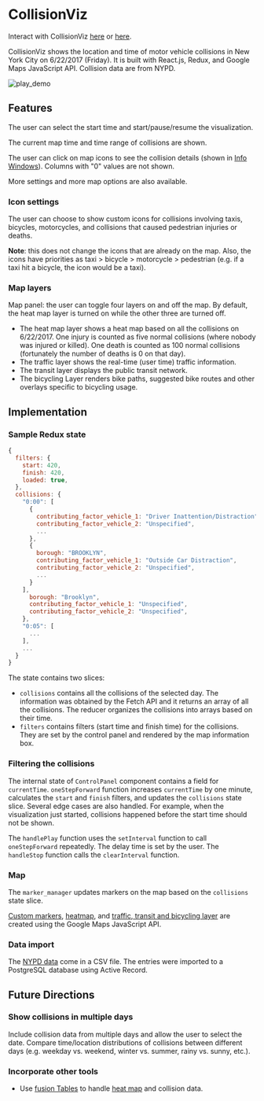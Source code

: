 # CollisionViz
Interact with CollisionViz [here](https://collisionviz.davidfeng.us/) or [here](https://collisionviz.herokuapp.com/).

CollisionViz shows the location and time of motor vehicle collisions in New York City on 6/22/2017 (Friday). It is built with React.js, Redux, and Google Maps JavaScript API. Collision data are from NYPD.

![play_demo](assets/images/play_demo.gif)

## Features

The user can select the start time and start/pause/resume the visualization.

The current map time and time range of collisions are shown.

The user can click on map icons to see the collision details (shown in [Info Windows](https://developers.google.com/maps/documentation/javascript/infowindows)). Columns with "0" values are not shown.

More settings and more map options are also available.

### Icon settings
The user can choose to show custom icons for collisions involving taxis, bicycles, motorcycles, and collisions that caused pedestrian injuries or deaths.

**Note**: this does not change the icons that are already on the map. Also, the icons have priorities as taxi > bicycle > motorcycle > pedestrian (e.g. if a taxi hit a bicycle, the icon would be a taxi).

### Map layers

Map panel: the user can toggle four layers on and off the map. By default, the heat map layer is turned on while the other three are turned off.
* The heat map layer shows a heat map based on all the collisions on 6/22/2017. One injury is counted as five normal collisions (where nobody was injured or killed). One death is counted as 100 normal collisions (fortunately the number of deaths is 0 on that day).
* The traffic layer shows the real-time (user time) traffic information.
* The transit layer displays the public transit network.
* The bicycling Layer renders bike paths, suggested bike routes and other overlays specific to bicycling usage.

## Implementation
### Sample Redux state
```javascript
{
  filters: {
    start: 420,
    finish: 420,
    loaded: true,
  },
  collisions: {
    "0:00": [
      {
        contributing_factor_vehicle_1: "Driver Inattention/Distraction",
        contributing_factor_vehicle_2: "Unspecified",
        ...
      },
      {
        borough: "BROOKLYN",
        contributing_factor_vehicle_1: "Outside Car Distraction",
        contributing_factor_vehicle_2: "Unspecified",
        ...
      }
    ],
      borough: "Brooklyn",
      contributing_factor_vehicle_1: "Unspecified",
      contributing_factor_vehicle_2: "Unspecified",
    },
    "0:05": [
      ...
    ],
    ...
  }
}
```
The state contains two slices:
- `collisions` contains all the collisions of the selected day. The information was obtained by the Fetch API and it returns an array of all the collisions. The reducer organizes the collisions into arrays based on their time.
- `filters` contains filters (start time and finish time) for the collisions. They are set by the control panel and rendered by the map information box.


### Filtering the collisions
The internal state of `ControlPanel` component contains a field for `currentTime`. `oneStepForward` function increases `currentTime` by one minute, calculates the `start` and `finish` filters, and updates the `collisions` state slice. Several edge cases are also handled. For example, when the visualization just started, collisions happened before the start time should not be shown.

The `handlePlay` function uses the `setInterval` function to call `oneStepForward` repeatedly. The delay time is set by the user. The `handleStop` function calls the `clearInterval` function.

### Map
The `marker_manager` updates markers on the map based on the `collisions` state slice.

[Custom markers](https://developers.google.com/maps/documentation/javascript/custom-markers), [heatmap](https://developers.google.com/maps/documentation/javascript/heatmaplayer), and [traffic, transit and bicycling layer](https://developers.google.com/maps/documentation/javascript/trafficlayer) are created using the Google Maps JavaScript API.

### Data import
The [NYPD data][data_link] come in a CSV file. The entries were imported to a PostgreSQL database using Active Record.

[data_link]: https://data.cityofnewyork.us/Public-Safety/NYPD-Motor-Vehicle-Collisions/h9gi-nx95

## Future Directions

### Show collisions in multiple days
Include collision data from multiple days and allow the user to select the date. Compare time/location distributions of collisions between different days (e.g. weekday vs. weekend, winter vs. summer, rainy vs. sunny, etc.).

### Incorporate other tools
* Use [fusion Tables](https://developers.google.com/maps/documentation/javascript/fusiontableslayer) to handle [heat map](https://developers.google.com/maps/documentation/javascript/heatmaplayer) and collision data.
